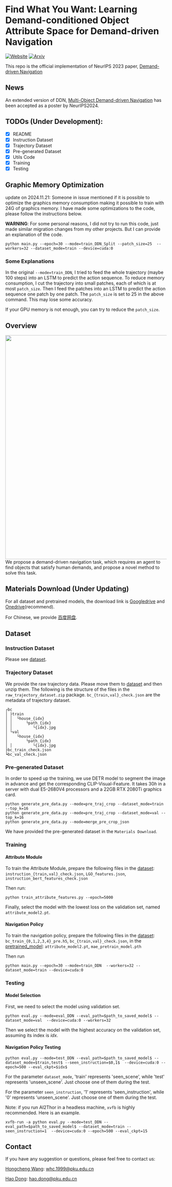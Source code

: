 # Find What You Want: Learning Demand-conditioned Object Attribute Space for Demand-driven Navigation
[![Website](https://img.shields.io/badge/Website-orange.svg )](https://sites.google.com/view/demand-driven-navigation)
[![Arxiv](https://img.shields.io/badge/Arxiv-green.svg )](https://arxiv.org/abs/2309.08138)

This repo is the official implementation of NeurIPS 2023 paper, [Demand-driven Navigation](https://arxiv.org/abs/2309.08138)

## News
An extended version of DDN, [Multi-Object Demand-driven Navigation](https://sites.google.com/view/moddn) has been accepted as a poster by NeurIPS2024.

## TODOs (Under Development):
- [x] README
- [x] Instruction Dataset
- [x] Trajectory Dataset
- [x] Pre-generated Dataset
- [x] Utils Code
- [x] Training
- [x] Testing

## Graphic Memory Optimization
update on 2024.11.21:
Someone in issue mentioned if it is possible to optimize the graphics memory consumption making it possible to train with 24G of graphics memory. I have made some optimizations to the code, please follow the instructions below.

**WARNING**: For some personal reasons, I did not try to run this code, just made similar migration changes from my other projects. But I can provide an explanation of the code.
```
python main.py --epoch=30 --mode=train_DDN_Split --patch_size=25  --workers=32 --dataset_mode=train --device=cuda:0
```

### Some Explanations

In the original `--mode=train_DDN`, I tried to feed the whole trajectory (maybe 100 steps) into an LSTM to predict the action sequence. To reduce memory consumption, I cut the trajectory into small patches, each of which is at most `patch_size`. Then I feed the patches into an LSTM to predict the action sequence one patch by one patch. The `patch_size` is set to 25 in the above command. This may lose some accuracy.

If your GPU memory is not enough, you can try to reduce the `patch_size`.


## Overview
<img src="demo/NIPS-2023-DDN.gif" align="middle" width="700"/> 
We propose a demand-driven navigation task, which requires an agent to find objects that satisfy human demands, and propose a novel method to solve this task.

## Materials Download (Under Updating)

For all dataset and pretrained models, the download link is [Googledrive](https://drive.google.com/drive/folders/1iR-zf3SHLMhA05IQXsQGUfyfB-8spFC-?usp=sharing) and [Onedrive](https://chinapku-my.sharepoint.com/:f:/g/personal/1800012939_pku_edu_cn/EpUlnqhbNflHvDbA-fG6h94BEsfP9KE6FaWDFKe3g3xXMQ?e=g1DabS)(recommend).

For Chinese, we provide [百度网盘](https://pan.baidu.com/s/1ghLdUjp5AMCTqpLOM1byVw?pwd=1rid).

## Dataset

### Instruction Dataset
Please see [dataset](./dataset/).

### Trajectory Dataset

We provide the raw trajectory data. Please move them to [dataset](./dataset/) and then unzip them. The following is the structure of the files in the `raw_trajectory_dataset.zip` package. `bc_{train,val}_check.json` are the metadata of trajectory dataset.

```
┌bc
│ ├train
│ │  └house_{idx}
│ │      └path_{idx}
│ │         └{idx}.jpg
│ └val
│    └house_{idx}
│        └path_{idx}
│ │         └{idx}.jpg
├bc_train_check.json
┕bc_val_check.json
```

### Pre-generated Dataset

In order to speed up the training, we use DETR model to segment the image in advance and get the corresponding CLIP-Visual-Feature. It takes $30h$ in a server with dual E5-2680V4 processors and a 22GB RTX 2080Ti graphics card.

```
python generate_pre_data.py --mode=pre_traj_crop --dataset_mode=train --top_k=16 
python generate_pre_data.py --mode=pre_traj_crop --dataset_mode=val --top_k=16 
python generate_pre_data.py --mode=merge_pre_crop_json 

```

We have provided the pre-generated dataset in the `Materials Download`.


### Training

#### Attribute Module

To train the Attribute Module, prepare the following files in the [dataset](./dataset/): `instruction_{train,val}_check.json`, `LGO_features.json`, `instruction_bert_features_check.json`

Then run:

```
python train_attribute_features.py --epoch=5000
```
Finally, select the model with the lowest loss on the validation set, named `attribute_model2.pt`.

#### Navigation Policy

To train the navigation policy, prepare the following files in the [dataset](./dataset/): `bc_train_{0,1,2,3,4}_pre.h5`, `bc_{train,val}_check.json`, in the [pretrained_model](./pretrained_model/): `attribute_model2.pt`, `mae_pretrain_model.pth`

Then run
```
python main.py --epoch=30 --mode=train_DDN  --workers=32 --dataset_mode=train --device=cuda:0
```


### Testing

#### Model Selection

First, we need to select the model using validation set. 
```
python eval.py --mode=eval_DDN --eval_path=$path_to_saved_model$ --dataset_mode=val  --device=cuda:0 --workers=32
```
Then we select the model with the highest accuracy on the validation set, assuming its index is $idx$.

#### Navigation Policy Testing

```
python eval.py --mode=test_DDN --eval_path=$path_to_saved_model$ --dataset_mode=$train,test$ --seen_instruction=$0,1$  --device=cuda:0 --epoch=500 --eval_ckpt=$idx$
```

For the parameter `dataset_mode`, 'train' represents 'seen_scene', while 'test' represents 'unseen_scene'. Just choose one of them during the test.

For the parameter `seen_instruction`, '1' represents 'seen_instruction', while '0' represents 'unseen_scene'. Just choose one of them during the test.

Note: if you run AI2Thor in a headless machine, `xvfb` is highly recommended. Here is an example.
```
xvfb-run -a python eval.py --mode=test_DDN --eval_path=$path_to_saved_model$ --dataset_mode=train --seen_instruction=1  --device=cuda:0 --epoch=500 --eval_ckpt=15
```

## Contact
If you have any suggestion or questions, please feel free to contact us:

[Hongcheng Wang](https://whcpumpkin.github.io): [whc.1999@pku.edu.cn](mailto:whc.1999@pku.edu.cn)

[Hao Dong](https://zsdonghao.github.io/): [hao.dong@pku.edu.cn](mailto:hao.dong@pku.edu.cn)